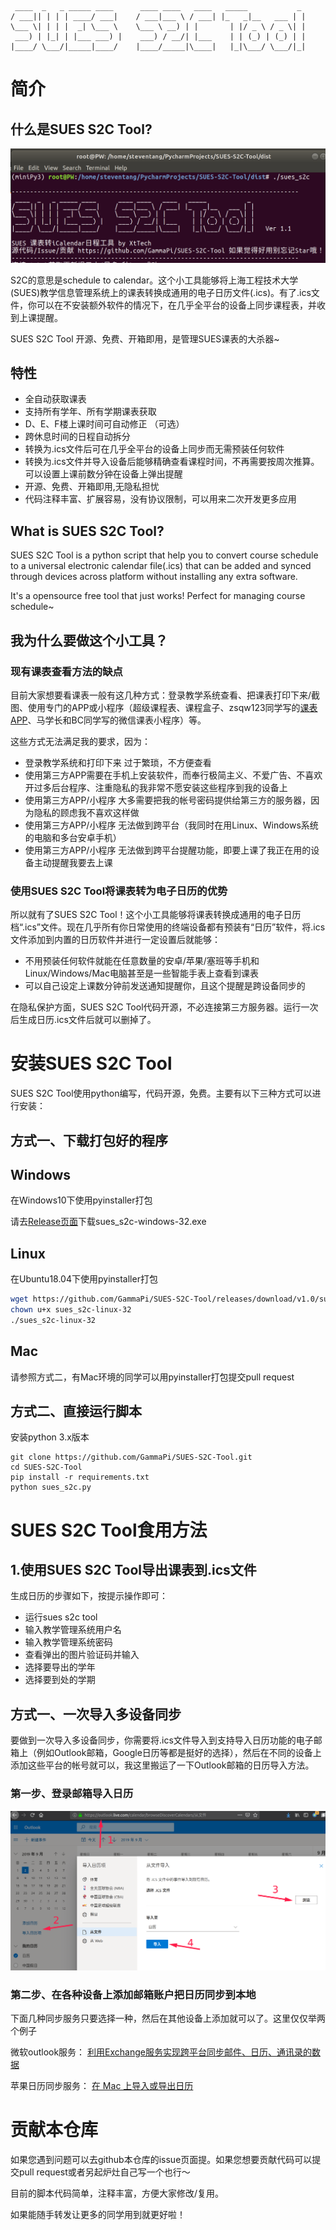 ```
 ____  _   _ _____ ____      ____ ____   ____   _____           _ 
/ ___|| | | | ____/ ___|    / ___|___ \ / ___| |_   _|__   ___ | |
\___ \| | | |  _| \___ \    \___ \ __) | |       | |/ _ \ / _ \| |
 ___) | |_| | |___ ___) |    ___) / __/| |___    | | (_) | (_) | |
|____/ \___/|_____|____/    |____/_____|\____|   |_|\___/ \___/|_|

```
# 简介

## 什么是SUES S2C Tool?
![](markdownimgs/2019-09-02-21-44-26.png)

S2C的意思是schedule to calendar。这个小工具能够将上海工程技术大学(SUES)教学信息管理系统上的课表转换成通用的电子日历文件(.ics)。有了.ics文件，你可以在不安装额外软件的情况下，在几乎全平台的设备上同步课程表，并收到上课提醒。

SUES S2C Tool 开源、免费、开箱即用，是管理SUES课表的大杀器~

## 特性
- 全自动获取课表
- 支持所有学年、所有学期课表获取
- D、E、F楼上课时间可自动修正 （可选）
- 跨休息时间的日程自动拆分
- 转换为.ics文件后可在几乎全平台的设备上同步而无需预装任何软件
- 转换为.ics文件并导入设备后能够精确查看课程时间，不再需要按周次推算。可以设置上课前数分钟在设备上弹出提醒
- 开源、免费、开箱即用,无隐私担忧
- 代码注释丰富、扩展容易，没有协议限制，可以用来二次开发更多应用

## What is SUES S2C Tool?

SUES S2C Tool is a python script that help you to convert course schedule to a universal electronic calendar file(.ics) that can be added and synced through devices across platform without installing any extra software.

It's a opensource free tool that just works! Perfect for managing course schedule~  

## 我为什么要做这个小工具？
### 现有课表查看方法的缺点

目前大家想要看课表一般有这几种方式：登录教学系统查看、把课表打印下来/截图、使用专门的APP或小程序（超级课程表、课程盒子、zsqw123同学写的[课表APP](https://github.com/zsqw123/SUESjxxt)、马学长和BC同学写的微信课表小程序）等。

这些方式无法满足我的要求，因为：
- 登录教学系统和打印下来 过于繁琐，不方便查看
- 使用第三方APP需要在手机上安装软件，而奉行极简主义、不爱广告、不喜欢开过多后台程序、注重隐私的我非常不愿安装这些程序到我的设备上
- 使用第三方APP/小程序 大多需要把我的帐号密码提供给第三方的服务器，因为隐私的顾虑我不喜欢这样做
- 使用第三方APP/小程序 无法做到跨平台（我同时在用Linux、Windows系统的电脑和多台安卓手机）
- 使用第三方APP/小程序 无法做到跨平台提醒功能，即要上课了我正在用的设备主动提醒我要去上课

### 使用SUES S2C Tool将课表转为电子日历的优势

所以就有了SUES S2C Tool！这个小工具能够将课表转换成通用的电子日历档“.ics”文件。现在几乎所有你日常使用的终端设备都有预装有“日历”软件，将.ics文件添加到内置的日历软件并进行一定设置后就能够：

- 不用预装任何软件就能在任意数量的安卓/苹果/塞班等手机和Linux/Windows/Mac电脑甚至是一些智能手表上查看到课表
- 可以自己设定上课数分钟前发送通知提醒你，且这个提醒是跨设备同步的

在隐私保护方面，SUES S2C Tool代码开源，不必连接第三方服务器。运行一次后生成日历.ics文件后就可以删掉了。

# 安装SUES S2C Tool

SUES S2C Tool使用python编写，代码开源，免费。主要有以下三种方式可以进行安装：

## 方式一、下载打包好的程序

## Windows

在Windows10下使用pyinstaller打包

请去[Release页面](https://github.com/GammaPi/SUES-S2C-Tool/releases)下载sues_s2c-windows-32.exe

## Linux

在Ubuntu18.04下使用pyinstaller打包

```bash
wget https://github.com/GammaPi/SUES-S2C-Tool/releases/download/v1.0/sues_s2c-linux-32
chown u+x sues_s2c-linux-32
./sues_s2c-linux-32
```

## Mac

请参照方式二，有Mac环境的同学可以用pyinstaller打包提交pull request

## 方式二、直接运行脚本
安装python 3.x版本

```basg
git clone https://github.com/GammaPi/SUES-S2C-Tool.git
cd SUES-S2C-Tool
pip install -r requirements.txt
python sues_s2c.py
```

# SUES S2C Tool食用方法

## 1.使用SUES S2C Tool导出课表到.ics文件

生成日历的步骤如下，按提示操作即可：
- 运行sues s2c tool
- 输入教学管理系统用户名
- 输入教学管理系统密码
- 查看弹出的图片验证码并输入
- 选择要导出的学年
- 选择要到处的学期


## 方式一、一次导入多设备同步
要做到一次导入多设备同步，你需要将.ics文件导入到支持导入日历功能的电子邮箱上（例如Outlook邮箱，Google日历等都是挺好的选择），然后在不同的设备上添加这些平台的帐号就可以，我这里搬运了一下Outlook邮箱的日历导入方法。

### 第一步、登录邮箱导入日历
![](markdownimgs/2019-09-02-20-40-35.png)

### 第二步、在各种设备上添加邮箱账户把日历同步到本地

下面几种同步服务只要选择一种，然后在其他设备上添加就可以了。这里仅仅举两个例子

微软outlook服务：
[利用Exchange服务实现跨平台同步邮件、日历、通讯录的数据](https://www.jianshu.com/p/cb54e88986e1)

苹果日历同步服务：
[在 Mac 上导入或导出日历](https://support.apple.com/zh-cn/guide/calendar/icl1023/mac)


# 贡献本仓库

如果您遇到问题可以去github本仓库的issue页面提。如果您想要贡献代码可以提交pull request或者另起炉灶自己写一个也行～

目前的脚本代码简单，注释丰富，方便大家修改/复用。

如果能随手转发让更多的同学用到就更好啦！
